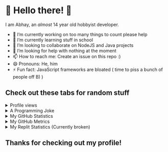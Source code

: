 # 🎇 Hello there! 🎇 #

I am Abhay, an *almost* 14 year old hobbyist developer.

- 🔭 I’m currently working on too many things to count please help
- 🌱 I’m currently learning stuff in school
- 👯 I’m looking to collaborate on NodeJS and Java projects
- 🤔 I’m looking for help with nothing at the moment
- 📫 How to reach me: Create an issue on this repo :)
- 😄 Pronouns: He, him
- ⚡ Fun fact: JavaScript frameworks are bloated ( time to piss a bunch of people off B) )

## Check out these tabs for random stuff ##

<details>
	<summary>
		Profile views
	</summary>
	<a href="https://komarev.com/ghpvc">
		<img src="https://komarev.com/ghpvc/?username=EpicGamer007" alt="Abhay's profile views"/>
	</a>
</details>

<details>
	<summary>
		A Programming Joke
	</summary>
	<a href="https://readme-jokes.vercel.app/">
		<img src="https://readme-jokes.vercel.app/api" alt="A random joke"/>
	</a>
</details>

<details>
	<summary>
		My GitHub Statistics
	</summary>
	<a href="https://github-readme-stats.vercel.app">
		<img src="https://github-readme-stats.vercel.app/api?username=EpicGamer007&theme=dark" alt="Abhay's GitHub stats"/>
	</a>
	<a href="https://github-readme-stats.vercel.app">
		<img src="https://github-readme-stats.vercel.app/api/top-langs/?username=EpicGamer007&theme=dark" alt="Abhay's Top Languages"/>
	</a>
	<a href="https://github.com/ryo-ma/github-profile-trophy">
		<img src="https://github-profile-trophy.vercel.app/?username=EpicGamer007&theme=dracula" alt="Abhay's Github Trophies"/>	
	</a>
</details>

<details>
	<summary>
		My GitHub Metrics		
	</summary>
	<a href="https://github.com/lowlighter/metrics">
		<img src="https://metrics.lecoq.io/EpicGamer007?template=classic&isocalendar=1&languages=1&stars=1&people=1&gists=1&followup=1&notable=1&activity=1&achievements=1&isocalendar.duration=half-year&languages.limit=8&languages.sections=most-used&languages.colors=github&languages.threshold=0%25&languages.indepth=false&languages.recent.load=300&languages.recent.days=14&stars.limit=4&people.limit=24&people.size=28&people.types=followers%2C%20following&people.identicons=false&people.shuffle=false&followup.sections=repositories&activity.limit=5&activity.load=300&activity.days=14&activity.filter=all&activity.visibility=all&activity.timestamps=false&achievements.threshold=C&achievements.secrets=true&achievements.limit=0&notable.repositories=false&config.timezone=America%2FLos_Angeles" alt="Abhay's GitHub Metrics"/>
	</a>
</details>

<details>
	<summary>
		My Replit Statistics (Currently broken)
	</summary>	
	<a href="https://replstatswidget.19wintersp.repl.co/__repl">
		<img src="https://replstatswidget.19wintersp.repl.co/?name=EpicGamer007&type=minimal-tiles&theme=dark&foreground=#f8f8ff&border=#f8f8ff.png" alt="Abhay's replit information"/>
	</a>
	<a href="https://replstatswidget.19wintersp.repl.co/__repl">
		<img src="https://replstatswidget.19wintersp.repl.co/?name=EpicGamer007&type=languages&theme=dark&foreground=#f8f8ff&border=#f8f8ff.png" alt="Abhay's Top languages on replit"/>
	</a>
</details>

<!--
<details>
	<summary>
	</summary>
	<a href="">
		<img src="" alt=""/>
	</a>
</details>
-->
## Thanks for checking out my profile! ##
